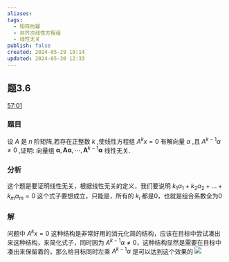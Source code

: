 ```yaml
---
aliases: 
tags:
  - 矩阵的幂
  - 非齐次线性方程组
  - 线性无关
publish: false
created: 2024-05-29 19:14
updated: 2024-05-30 12:33
---
```

## 题3.6
[57:01](https://www.bilibili.com/video/BV1Ti421D727?p=27&t=3421.692226#t=57:01.69) 
### 题目
设 $A$ 是 $n$ 阶矩阵,若存在正整数 $k$ ,使线性方程组 ${A}^{k}x = 0$ 有解向量 $\alpha$ ,且 ${A}^{k - 1}\alpha  \neq  0$ ,证明: 向量组 $\mathbf{\alpha },\mathbf{A}\mathbf{\alpha },\cdots ,{\mathbf{A}}^{k - 1}\mathbf{\alpha }$ 线性无关.
### 分析
这个题是要证明线性无关，根据线性无关的定义，我们要说明 $k_{1}\alpha_{1}+k_{2}\alpha_{2}+\dots+k_{m}\alpha_{m}=0$ 这个式子要想成立，只能是，所有的 $k_{i}$ 都是0，也就是组合系数全为0 
### 解
问题中 $A^{k}x=0$ 这种结构是非常好用的消元化简的结构，应该在目标中尝试凑出来这种结构，来简化式子，同时因为 $A^{k-1}\alpha\neq 0$，这种结构显然是需要在目标中凑出来保留着的，那么给目标同时左乘 $A^{k-1}\alpha$ 是可以达到这个效果的 
![](https://img.hwenyi.live/202405301302916.webp)
